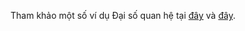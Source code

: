 Tham khảo một số ví dụ Đại số quan hệ tại [đây](https://clbketnoitre.wordpress.com/2019/09/20/co-so-du-lieu-giai-bai-tap-ngon-ngu-dai-so-quan-he/) và [đây](https://cuuduongthancong.com/atc/36/ngon-ngu-dai-so-quan-he----ths.-thai-bao-tran).
